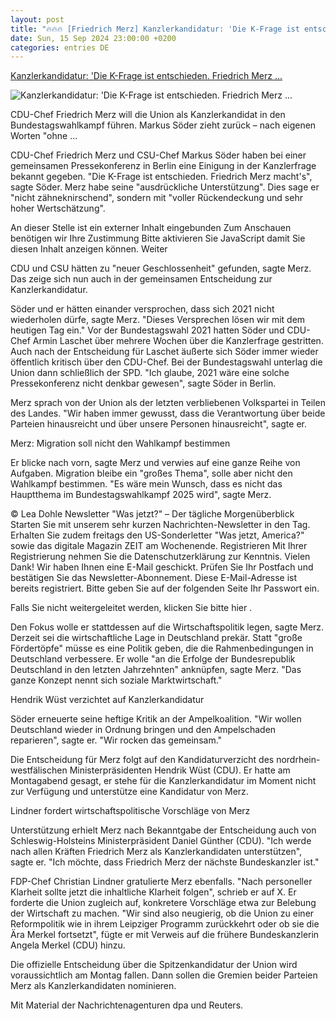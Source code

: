 ```yaml
---
layout: post
title: "🔥🔥🔥 [Friedrich Merz] Kanzlerkandidatur: 'Die K-Frage ist entschieden. Friedrich Merz ..."
date: Sun, 15 Sep 2024 23:00:00 +0200
categories: entries DE
---
```

[Kanzlerkandidatur: 'Die K-Frage ist entschieden. Friedrich Merz ...](https://www.zeit.de/politik/deutschland/2024-09/friedrich-merz-markus-soeder-kanzlerkandidatur-union-geklaert)

![Kanzlerkandidatur: 'Die K-Frage ist entschieden. Friedrich Merz ...](https://img.zeit.de/politik/deutschland/2024-09/friedrich-merz-cdu-kanzlerkandidat-bild/wide__1300x731)

CDU-Chef Friedrich Merz will die Union als Kanzlerkandidat in den Bundestagswahlkampf führen. Markus Söder zieht zurück – nach eigenen Worten "ohne ...

CDU-Chef Friedrich Merz und CSU-Chef Markus Söder haben bei einer gemeinsamen Pressekonferenz in Berlin eine Einigung in der Kanzlerfrage bekannt gegeben. "Die K-Frage ist entschieden. Friedrich Merz macht's", sagte Söder. Merz habe seine "ausdrückliche Unterstützung". Dies sage er "nicht zähneknirschend", sondern mit "voller Rückendeckung und sehr hoher Wertschätzung".

An dieser Stelle ist ein externer Inhalt eingebunden Zum Anschauen benötigen wir Ihre Zustimmung Bitte aktivieren Sie JavaScript damit Sie diesen Inhalt anzeigen können. Weiter

CDU und CSU hätten zu "neuer Geschlossenheit" gefunden, sagte Merz. Das zeige sich nun auch in der gemeinsamen Entscheidung zur Kanzlerkandidatur.



Söder und er hätten einander versprochen, dass sich 2021 nicht wiederholen dürfe, sagte Merz. "Dieses Versprechen lösen wir mit dem heutigen Tag ein." Vor der Bundestagswahl 2021 hatten Söder und CDU-Chef Armin Laschet über mehrere Wochen über die Kanzlerfrage gestritten. Auch nach der Entscheidung für Laschet äußerte sich Söder immer wieder öffentlich kritisch über den CDU-Chef. Bei der Bundestagswahl unterlag die Union dann schließlich der SPD. "Ich glaube, 2021 wäre eine solche Pressekonferenz nicht denkbar gewesen", sagte Söder in Berlin.

Merz sprach von der Union als der letzten verbliebenen Volkspartei in Teilen des Landes. "Wir haben immer gewusst, dass die Verantwortung über beide Parteien hinausreicht und über unsere Personen hinausreicht", sagte er.



Merz: Migration soll nicht den Wahlkampf bestimmen

Er blicke nach vorn, sagte Merz und verwies auf eine ganze Reihe von Aufgaben. Migration bleibe ein "großes Thema", solle aber nicht den Wahlkampf bestimmen. "Es wäre mein Wunsch, dass es nicht das Hauptthema im Bundestagswahlkampf 2025 wird", sagte Merz.

© Lea Dohle Newsletter "Was jetzt?" – Der tägliche Morgenüberblick Starten Sie mit unserem sehr kurzen Nachrichten-Newsletter in den Tag. Erhalten Sie zudem freitags den US-Sonderletter "Was jetzt, America?" sowie das digitale Magazin ZEIT am Wochenende. Registrieren Mit Ihrer Registrierung nehmen Sie die Datenschutzerklärung zur Kenntnis. Vielen Dank! Wir haben Ihnen eine E-Mail geschickt. Prüfen Sie Ihr Postfach und bestätigen Sie das Newsletter-Abonnement. Diese E-Mail-Adresse ist bereits registriert. Bitte geben Sie auf der folgenden Seite Ihr Passwort ein.

Falls Sie nicht weitergeleitet werden, klicken Sie bitte hier .

Den Fokus wolle er stattdessen auf die Wirtschaftspolitik legen, sagte Merz. Derzeit sei die wirtschaftliche Lage in Deutschland prekär. Statt "große Fördertöpfe" müsse es eine Politik geben, die die Rahmenbedingungen in Deutschland verbessere. Er wolle "an die Erfolge der Bundesrepublik Deutschland in den letzten Jahrzehnten" anknüpfen, sagte Merz. "Das ganze Konzept nennt sich soziale Marktwirtschaft."

Hendrik Wüst verzichtet auf Kanzlerkandidatur

Söder erneuerte seine heftige Kritik an der Ampelkoalition. "Wir wollen Deutschland wieder in Ordnung bringen und den Ampelschaden reparieren", sagte er. "Wir rocken das gemeinsam."



Die Entscheidung für Merz folgt auf den Kandidaturverzicht des nordrhein-westfälischen Ministerpräsidenten Hendrik Wüst (CDU). Er hatte am Montagabend gesagt, er stehe für die Kanzlerkandidatur im Moment nicht zur Verfügung und unterstütze eine Kandidatur von Merz.



Lindner fordert wirtschaftspolitische Vorschläge von Merz

Unterstützung erhielt Merz nach Bekanntgabe der Entscheidung auch von Schleswig-Holsteins Ministerpräsident Daniel Günther (CDU). "Ich werde nach allen Kräften Friedrich Merz als Kanzlerkandidaten unterstützen", sagte er. "Ich möchte, dass Friedrich Merz der nächste Bundeskanzler ist."

FDP-Chef Christian Lindner gratulierte Merz ebenfalls. "Nach personeller Klarheit sollte jetzt die inhaltliche Klarheit folgen", schrieb er auf X. Er forderte die Union zugleich auf, konkretere Vorschläge etwa zur Belebung der Wirtschaft zu machen. "Wir sind also neugierig, ob die Union zu einer Reformpolitik wie in ihrem Leipziger Programm zurückkehrt oder ob sie die Ära Merkel fortsetzt", fügte er mit Verweis auf die frühere Bundeskanzlerin Angela Merkel (CDU) hinzu.

Die offizielle Entscheidung über die Spitzenkandidatur der Union wird voraussichtlich am Montag fallen. Dann sollen die Gremien beider Parteien Merz als Kanzlerkandidaten nominieren.

Mit Material der Nachrichtenagenturen dpa und Reuters.



